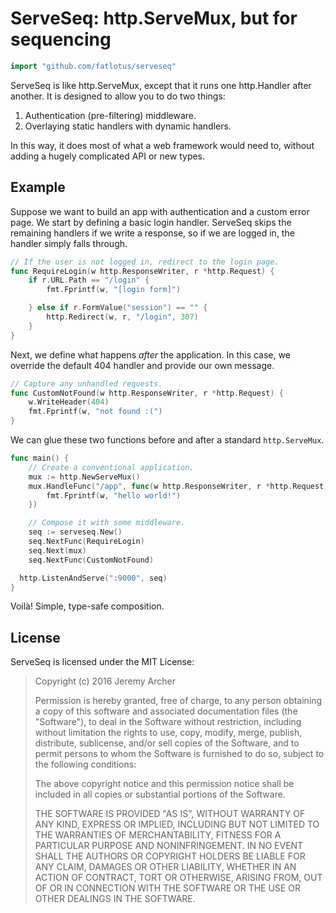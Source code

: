 # ServeSeq: http.ServeMux, but for sequencing

```go
import "github.com/fatlotus/serveseq"
```

ServeSeq is like http.ServeMux, except that it runs one http.Handler after
another. It is designed to allow you to do two things:

1. Authentication (pre-filtering) middleware.
2. Overlaying static handlers with dynamic handlers.

In this way, it does most of what a web framework would need to, without adding
a hugely complicated API or new types.

## Example

Suppose we want to build an app with authentication and a custom error page. We
start by defining a basic login handler. ServeSeq skips the remaining handlers
if we write a response, so if we are logged in, the handler simply falls
through.

```go
// If the user is not logged in, redirect to the login page.
func RequireLogin(w http.ResponseWriter, r *http.Request) {
	if r.URL.Path == "/login" {
		fmt.Fprintf(w, "[login form]")

	} else if r.FormValue("session") == "" {
		http.Redirect(w, r, "/login", 307)
	}
}
```

Next, we define what happens _after_ the application. In this case, we override
the default 404 handler and provide our own message.

```go
// Capture any unhandled requests.
func CustomNotFound(w http.ResponseWriter, r *http.Request) {
	w.WriteHeader(404)
	fmt.Fprintf(w, "not found :(")
}
```

We can glue these two functions before and after a standard `http.ServeMux`. 

```go
func main() {
	// Create a conventional application.
	mux := http.NewServeMux()
	mux.HandleFunc("/app", func(w http.ResponseWriter, r *http.Request) {
		fmt.Fprintf(w, "hello world!")
	})

	// Compose it with some middleware.
	seq := serveseq.New()
	seq.NextFunc(RequireLogin)
	seq.Next(mux)
	seq.NextFunc(CustomNotFound)

  http.ListenAndServe(":9000", seq)
}
```

Voilà! Simple, type-safe composition.

## License

ServeSeq is licensed under the MIT License:

> Copyright (c) 2016 Jeremy Archer
> 
> Permission is hereby granted, free of charge, to any person obtaining
> a copy of this software and associated documentation files (the
> "Software"), to deal in the Software without restriction, including
> without limitation the rights to use, copy, modify, merge, publish,
> distribute, sublicense, and/or sell copies of the Software, and to
> permit persons to whom the Software is furnished to do so, subject to
> the following conditions:
> 
> The above copyright notice and this permission notice shall be
> included in all copies or substantial portions of the Software.
> 
> THE SOFTWARE IS PROVIDED "AS IS", WITHOUT WARRANTY OF ANY KIND,
> EXPRESS OR IMPLIED, INCLUDING BUT NOT LIMITED TO THE WARRANTIES OF
> MERCHANTABILITY, FITNESS FOR A PARTICULAR PURPOSE AND
> NONINFRINGEMENT. IN NO EVENT SHALL THE AUTHORS OR COPYRIGHT HOLDERS
> BE LIABLE FOR ANY CLAIM, DAMAGES OR OTHER LIABILITY, WHETHER IN AN
> ACTION OF CONTRACT, TORT OR OTHERWISE, ARISING FROM, OUT OF OR IN
> CONNECTION WITH THE SOFTWARE OR THE USE OR OTHER DEALINGS IN THE
> SOFTWARE.
